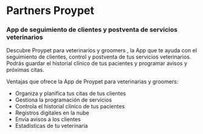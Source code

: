 # Partners Proypet

### App de seguimiento de clientes y postventa de servicios veterinarios

Descubre Proypet para veterinarios y groomers , la App que te ayuda con el seguimiento de clientes, control y postventa de tus servicios veterinarios. Podrás guardar el historial clínico de tus pacientes y programar avisos y próximas citas. 

Ventajas que ofrece la App de Proypet para veterinarias y groomers:
- Organiza y planifica tus citas de tus clientes
- Gestiona la programación de servicios  
- Controla el historial clínico de tus pacientes
- Registros digitales en la nube  
- Envía avisos a los clientes 
- Estadísticas de tu veterinaria